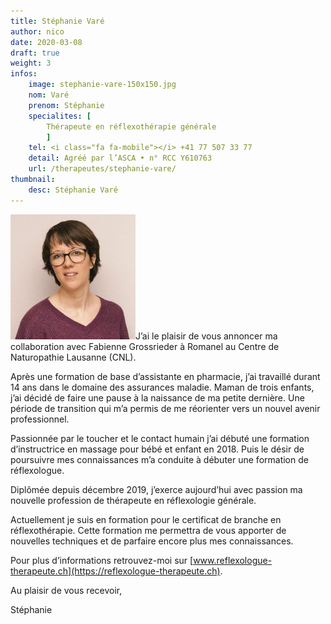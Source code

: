 ```yaml
---
title: Stéphanie Varé
author: nico
date: 2020-03-08
draft: true
weight: 3
infos:
    image: stephanie-vare-150x150.jpg
    nom: Varé
    prenom: Stéphanie
    specialites: [
        Thérapeute en réflexothérapie générale
        ]
    tel: <i class="fa fa-mobile"></i> +41 77 507 33 77
    detail: Agréé par l’ASCA • n° RCC Y610763
    url: /therapeutes/stephanie-vare/
thumbnail:
    desc: Stéphanie Varé
---
```


<img class="alignright size-full" alt="Stéphanie Varé" src="./images/stephanie-vare-200x200.jpg" width="200" />J’ai le plaisir de vous annoncer ma collaboration avec Fabienne Grossrieder à Romanel au Centre de Naturopathie Lausanne (CNL).

Après une formation de base d’assistante en pharmacie, j’ai travaillé durant 14 ans dans le domaine des assurances maladie. Maman de trois enfants, j’ai décidé de faire une pause à la naissance de ma petite dernière. Une période de transition qui m’a permis de me réorienter vers un nouvel avenir professionnel.

Passionnée par le toucher et le contact humain j’ai débuté une formation d’instructrice en massage pour bébé et enfant en 2018. Puis le désir de poursuivre mes connaissances m’a conduite à débuter une formation de réflexologue.

Diplômée depuis décembre 2019, j’exerce aujourd’hui avec passion ma nouvelle profession de thérapeute en réflexologie générale.

Actuellement je suis en formation pour le certificat de branche en réflexothérapie. Cette formation me permettra de vous apporter de nouvelles techniques et de parfaire encore plus mes connaissances.

Pour plus d’informations retrouvez-moi sur [www.reflexologue-therapeute.ch](https://reflexologue-therapeute.ch).

Au plaisir de vous recevoir,

Stéphanie
